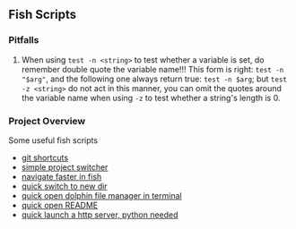 ## Fish Scripts

### Pitfalls

1. When using `test -n <string>` to test whether a variable is set, do remember double quote the variable name!!! This form is right: `test -n "$arg"`, and the following one always return true: `test -n $arg`; but `test -z <string>` do not act in this manner, you can omit the quotes around the variable name when using `-z` to test whether a string's length is 0.


### Project Overview

Some useful fish scripts

- [git shortcuts](./git.fish)
- [simple project switcher](./quick-switch.fish)
- [navigate faster in fish](./go.fish)
- [quick switch to new dir](./functions/gtmp.fish)
- [quick open dolphin file manager in terminal](./functions/ex.fish)
- [quick open README](./functions/readme.fish)
- [quick launch a http server, python needed](./functions/http-server.fish)
